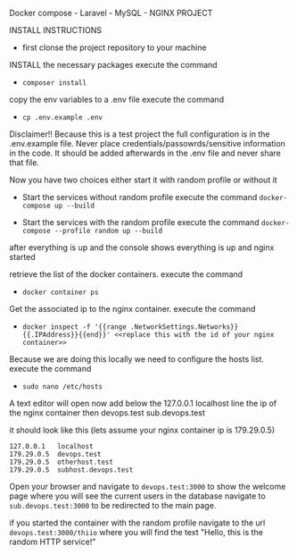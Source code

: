 
Docker compose - Laravel - MySQL - NGINX PROJECT

INSTALL INSTRUCTIONS
- first clonse the project repository to your machine

INSTALL the necessary packages
execute the command 
- ```composer install```

copy the env variables to a .env file
execute the command
- ```cp .env.example .env```

Disclaimer!!
Because this is a test project the full configuration is in the .env.example file. Never place credentials/passowrds/sensitive information in the code. It should be added afterwards in the .env file and never share that file. 

Now you have two choices either start it with random profile or without it
-    Start the services without random profile
    execute the command
    ```docker-compose up --build ```

-   Start the services with the random profile
    execute the command
    ```docker-compose --profile random up --build ```

after everything is up and the console shows everything is up and nginx started

retrieve the list of the docker containers. execute the command
- ```docker container ps```

Get the associated ip to the nginx container. execute the command
- ```docker inspect -f '{{range .NetworkSettings.Networks}}{{.IPAddress}}{{end}}' <<replace this with the id of your nginx container>>```

Because we are doing this locally we need to configure the hosts list. execute the command
- ```sudo nano /etc/hosts```

A text editor will open now add below the 127.0.0.1 localhost line the ip of the nginx container then devops.test sub.devops.test

it should look like this (lets assume your nginx container ip is 179.29.0.5)
``` 
127.0.0.1   localhost
179.29.0.5  devops.test 
179.29.0.5  otherhost.test 
179.29.0.5  subhost.devops.test
```

Open your browser and navigate to ```devops.test:3000``` to show the welcome page where you will see the current users in the database
navigate to ```sub.devops.test:3000``` to be redirected to the main page.

if you started the container with the random profile navigate to the url ```devops.test:3000/thiio``` where you will find the text "Hello, this is the random HTTP service!"